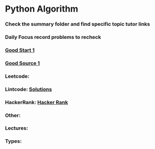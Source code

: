 # Python Algorithm

### Check the summary folder and find specific topic tutor links

### Daily Focus record problems to recheck

### [Good Start 1](https://zhuanlan.zhihu.com/p/379111595?utm_source=wechat_session&utm_medium=social&utm_oi=39897855426560)

### [Good Source 1](https://github.com/ninechapter-algorithm/linghu-algorithm-templete)

### Leetcode:

### Lintcode: [Solutions](https://www.jiuzhang.com/solutions/)

### HackerRank: [Hacker Rank](https://www.hackerrank.com/yangguancroupies)

### Other:

### Lectures:

### Types:
